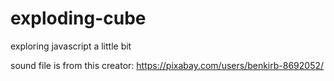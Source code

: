 # exploding-cube
exploring javascript a little bit 

sound file is from this creator: https://pixabay.com/users/benkirb-8692052/
